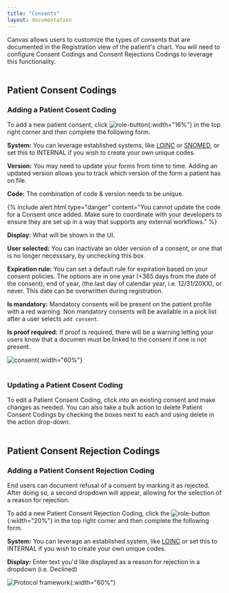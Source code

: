 ```yaml
---
title: "Consents"
layout: documentation
---
```


Canvas allows users to customize the types of consents that are documented in the Registration view of the patient's chart. You will need to configure Consent Codings and Consent Rejections Codings to leverage this functionality. 
<br>
<br>
## Patient Consent Codings

### Adding a Patient Cosent Coding

To add a new patient consent, click ![role-button](/assets/images/add-patient-consent-coding.png){:width="16%"} in the top right corner and then complete the following form. 

<b>System:</b> You can leverage established systems, like [LOINC](https://www.findacode.com/loinc/LG39005-0--patientanytypeofserviceanykindofnoteanysetting.html) or [SNOMED](https://www.findacode.com/snomed/309370004--consent-status.html), or set this to INTERNAL if you wish to create your own unique codes. 

<b>Version:</b> You may need to update your forms from time to time. Adding an updated version allows you to track which version of the form a patient has on file. 

<b>Code:</b> The combination of code & version needs to be unique. 

{% include alert.html type="danger" content="You cannot update the code for a Consent once added. Make sure to coordinate with your developers to ensure they are set up in a way that supports any external workflows." %}

<b>Display:</b> What will be shown in the UI.

<b>User selected:</b> You can inactivate an older version of a consent, or one that is no longer necesssary, by unchecking this box.

<b>Expiration rule:</b> You can set a default rule for expiration based on your consent policies. The options are in one year (+365 days from the date of the consent), end of year, (the last day of calendar year, i.e. 12/31/20XX), or never. This date can be overwritten during registration.

<b>Is mandatory:</b> Mandatory consents will be present on the patient profile with a red warning. Non mandatory consents will be available in a pick list after a user selects `add consent`.

<b>Is proof required:</b> If proof is required, there will be a warning letting your users know that a documen must be linked to the consent if one is not present.

![consent](/assets/images/consent.png){:width="60%"}
<br>
<br>
### Updating a Patient Cosent Coding
To edit a Patient Consent Coding, click into an existing consent and make changes as needed. You can also take a bulk action to delete Patient Consent Codings by checking the boxes next to each and using delete in the action drop-down. 
<br>
<br>
## Patient Consent Rejection Codings

### Adding a Patient Consent Rejection Coding

End users can document refusal of a consent by marking it as rejected. After doing so, a second dropdown will appear, allowing for the selection of a reason for rejection.

To add a new Patient Consent Rejection Coding, click the ![role-button](/assets/images/add-patient-consent-rejection-coding.png){:width="20%"} in the top right corner and then complete the following form. 

<b>System:</b> You can leverage an established system, like [LOINC](https://loinc.org/71801-5) or set this to INTERNAL if you wish to create your own unique codes. 

<b>Display:</b> Enter text you'd like displayed as a reason for rejection in a dropdown (i.e. Declined)

![Protocol framework](/assets/images/reject-consent.png){:width="60%"}